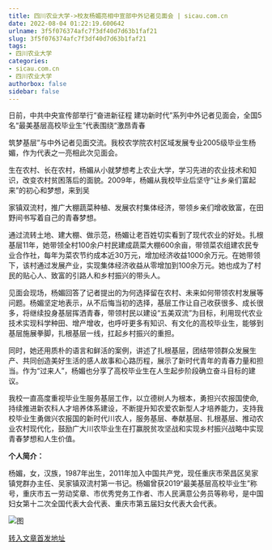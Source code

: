 ```yaml
---
title: 四川农业大学->校友杨媚亮相中宣部中外记者见面会 | sicau.com.cn
date: 2022-08-04 01:22:19.600642
urlname: 3f5f076374afc7f3df40d7d63b1faf21
slug: 3f5f076374afc7f3df40d7d63b1faf21
tags: 
- 四川农业大学
categories:
- sicau.com.cn
- 四川农业大学
authorbox: false
sidebar: false
---
```

日前，中共中央宣传部举行“奋进新征程 建功新时代”系列中外记者见面会，全国5名“最美基层高校毕业生”代表围绕“激昂青春

筑梦基层”与中外记者见面交流。我校农学院农村区域发展专业2005级毕业生杨媚，作为代表之一亮相此次见面会。

生在农村、长在农村，杨媚从小就梦想考上农业大学，学习先进的农业技术和知识，改变农村贫困落后的面貌。2009年，杨媚从我校毕业后坚守“让乡亲们富起来”的初心和梦想，来到吴
<!--more-->
家镇双流村，推广大棚蔬菜种植、发展农村集体经济，带领乡亲们增收致富，在田野间书写着自己的青春梦想。

通过流转土地、建大棚、做示范，杨媚让老百姓切实看到了现代农业的好处。扎根基层11年，她带领全村100余户村民建成蔬菜大棚600余亩，带领菜农组建农民专业合作社，每年为菜农节约成本近30万元，增加经济收益1000余万元。在她带领下，该村通过发展产业，实现集体经济收益从零增加到100余万元。她也成为了村民的贴心人、致富的引路人和乡村振兴的带头人。

见面会现场，杨媚回答了记者提出的为何选择留在农村、未来如何带领农村发展等问题。杨媚坚定地表示，从不后悔当初的选择，基层工作让自己收获很多、成长很多，将继续投身基层挥洒青春，带领村民以建设“五美双流”为目标，利用现代农业技术实现科学种田、增产增收，也呼吁更多有知识、有文化的高校毕业生，能够到基层施展拳脚，扎根基层一线，扛起乡村振兴的重担。

同时，她还用质朴的语言和鲜活的案例，讲述了扎根基层，团结带领群众发展生产、共同创造美好生活的感人故事和心路历程，展示了新时代青年的青春力量和担当。作为“过来人”，杨媚也分享了高校毕业生在人生起步阶段确立奋斗目标的建议。

我校一直高度重视毕业生服务基层工作，以立德树人为根本，勇担兴农报国使命,持续推进新农科人才培养体系建设，不断提升知农爱农新型人才培养能力，支持我校毕业生勇做兴农报国的新时代川农人，服务基层、奉献基层、扎根基层、推动农业农村现代化，鼓励广大川农毕业生在打赢脱贫攻坚战和实现乡村振兴战略中实现青春梦想和人生价值。

**个人简介：**

杨媚，女，汉族，1987年出生，2011年加入中国共产党，现任重庆市荣昌区吴家镇党群办主任、吴家镇双流村第一书记。杨媚曾获2019“最美基层高校毕业生”称号，重庆市五一劳动奖章、市优秀党务工作者、市人民满意公务员等称号，是中国妇女第十二次全国代表大会代表、重庆市第五届妇女代表大会代表。

![图](https://news.sicau.edu.cn/__local/D/E8/56/DC812A2516E5F896AC407EE0540_0F2A3039_5036A.png)

[转入文章首发地址](https://news.sicau.edu.cn/info/1078/69049.htm)